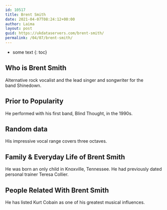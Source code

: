 ```yaml
---
id: 10517
title: Brent Smith
date: 2021-04-07T08:24:12+00:00
author: Laima
layout: post
guid: https://ukdataservers.com/brent-smith/
permalink: /04/07/brent-smith/
---
```


* some text
{: toc}


## Who is Brent Smith
                  
                  
                  
Alternative rock vocalist and the lead singer and songwriter for the band Shinedown.
                  
              
            
              
            
                
                
                
## Prior to Popularity
                  
                  
                  
He performed with his first band, Blind Thought, in the 1990s.
                  
              
            
              
            
                
                
                
## Random data
                  
                  
                  
His impressive vocal range covers three octaves.
                  
              
            
              
            
                
                
                
## Family & Everyday Life of Brent Smith
                  
                  
                  
He was born an only child in Knoxville, Tennessee. He had previously dated personal trainer Teresa Collier.
                  
              
            
              
            
                
                
                
## People Related With Brent Smith
                  
                  
                  
He has listed Kurt Cobain as one of his greatest musical influences.
                  
              
            
              
            
                
              
            
              
              
            
            
              
            
          
          
          
